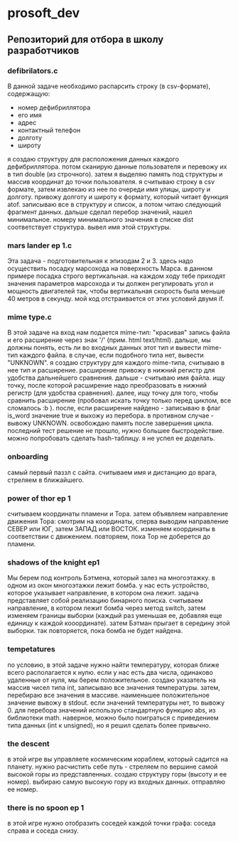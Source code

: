# prosoft_dev
## Репозиторий для отбора в школу разработчиков
### defibrilators.c
В данной задаче необходимо распарсить строку (в csv-формате), содержащую:
- номер дефибриллятора
- его имя
- адрес
- контактный телефон
- долготу
- широту

я создаю структуру для расположения данных каждого дефибриллятора. потом сканирую данные пользователя и перевожу их в тип double (из строчного). затем я выделяю память под структуры и массив координат до точки пользователя. 
я считываю строку в csv формате, затем извлекаю из нее по очереди имя улицы, широту и долготу. привожу долготу и широту к формату, который читает функция atof. записываю все в структуру и список, а потом читаю следующий фрагмент данных.
дальше сделал перебор значений, нашел минимальное. номеру минимального значения в списке dist соответствует структура. вывел имя этой структуры.

### mars lander ep 1.c

Эта задача - подготовительная к эпизодам 2 и 3. здесь надо осуществить посадку марсохода на поверхность Марса. в данном примере посадка строго вертикальная. на каждом ходу тебе приходят значения параметров марсохода и ты должен регулировать угол и мощность двигателей так, чтобы вертикальная скорость была меньше 40 метров в секунду. мой код отстраивается от этих условий двумя if. 

### mime type.c

В этой задаче на вход нам подается mime-тип: "красивая" запись файла и его расширение через знак '/' (прим. html text/html). дальше, мы должны понять, есть ли во входных данных этот тип и вывести mime-тип каждого файла. в случае, если подобного типа нет, вывести "UNKNOWN".
я создаю структуру для каждого mime-типа, считываю в нее тип и расширение. расширение привожу в нижний регистр для удобства дальнейшего сравнения.
дальше - считываю имя файла. ищу точку, после которой расширение надо преобразовать в нижний регистр (для удобства сравнения). далее, ищу точку для того, чтобы сравнить расширение (пробовал искать точку только перед циклом, все сломалось :b ). после, если расширение найдено - записываю в флаг is_word значение true и выхожу из перебора. в противном случае - вывожу UNKNOWN. освобождаю память после завершения цикла.
последний тест решение не прошло, нужно большее быстродействие. можно попробовать сделать hash-таблицу. я не успел ее доделать. 

### onboarding

самый первый паззл с сайта. считываем имя и дистанцию до врага, стреляем в ближайшего.

### power of thor ep 1

считываем координаты пламени и Тора. затем объявляем направление движения Тора: смотрим на координаты, сперва выводим направление СЕВЕР или ЮГ, затем ЗАПАД или ВОСТОК. изменяем координаты в соответствии с движением. повторяем, пока Тор не доберется до пламени.


### shadows of the knight ep1

Мы берем под контроль Бэтмена, который залез на многоэтажку. в одном из окон многоэтажки лежит бомба. у нас есть устройство, которое указывает направление, в котором она лежит.
задача представляет собой реализацию бинарного поиска. считываем направление, в котором лежит бомба через метод switch, затем изменяем границы выборки (каждый раз уменьшая ее, добавляя еще единицу к каждой кооординате). затем Бэтман прыгает в середину этой выборки. так повторяется, пока бомба не будет найдена.


### tempetatures

по условию, в этой задаче нужно найти температуру, которая ближе всего располагается к нулю. если у нас есть два числа, одинаково удаленные от нуля, мы берем положительное.
создаю указатель на массив чисел типа int, записываю все значения температуры. затем, перебираю все значения в массиве. наименьшее положительное значение вывожу в stdout. если значений температуры нет, то вывожу 0.
для перебора значений использую стандартную функцию abs, из библиотеки math. наверное, можно было поиграться с приведением типа данных (int к unsigned), но я решил сделать более привычно.

### the descent

 в этой игре вы управляете космическим кораблем, который садится на планету. нужно расчистить себе путь - стреляем по вершине самой высокой горы из представленных.
 создаю структуру горы (высоту и ее номер). выбираю самую высокую гору из входных данных. отправляю ее номер.

### there is no spoon ep 1

в этой игре нужно отобразить соседей каждой точки графа: соседа справа и соседа снизу.
